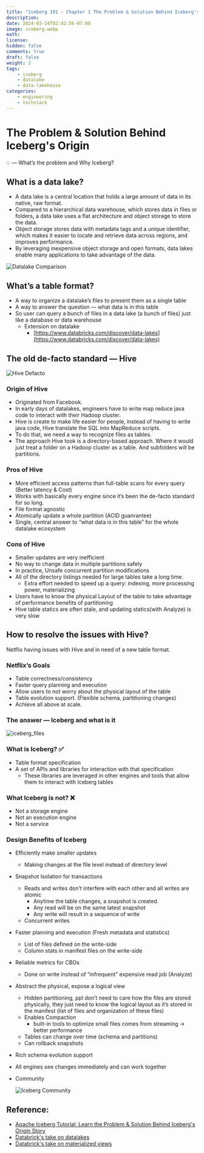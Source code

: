```yaml
---
title: "Iceberg 101 - Chapter 1 The Problem & Solution Behind Iceberg's Origin"
description: 
date: 2024-03-24T02:42:56-07:00
image: iceberg.webp
math: 
license: 
hidden: false
comments: true
draft: false
weight: 2
tags:
    - iceberg
    - datalake
    - data-lakehouse
categories:
    - engineering
    - techstack
---
```


# The Problem & Solution Behind Iceberg's Origin

<aside>
💡 — What’s the problem and Why Iceberg?

</aside>

## What is a data lake?

- A data lake is a central location that holds a large amount of data in its native, raw format.
- Compared to a hierarchical data warehouse, which stores data in files or folders, a data lake uses a flat architecture and object storage to store the data.‍
- Object storage stores data with metadata tags and a unique identifier, which makes it easier to locate and retrieve data across regions, and improves performance.
- By leveraging inexpensive object storage and open formats, data lakes enable many applications to take advantage of the data.

![Datalake Comparison](datalake_comparison.png)

## What’s a table format?

- A way to organize a datalake’s files to present them as a single table
- A way to answer the question — what data is in this table
- So user can query a bunch of files in a data lake (a bunch of files) just like a database or data warehouse
    - Extension on datalake
        - [https://www.databricks.com/discover/data-lakes](https://www.databricks.com/discover/data-lakes)

## The old de-facto standard — Hive

![Hive Defacto](hive_defacto.png)

### Origin of Hive

- Originated from Facebook.
- In early days of datalakes, engineers have to write map reduce java code to interact with their Hadoop cluster.
- Hive is create to make life easier for people, instead of having to write java code, Hive translate the SQL into MapReduce scripts.
- To do that, we need a way to recognize files as tables.
- The approach Hive took is a directory-based approach. Where it would just treat a folder on a Hadoop cluster as a table. And subfolders will be partitions.

### Pros of Hive

- More efficient access patterns than full-table scans for every query (Better latency & Cost)
- Works with basically every engine since it’s been the de-facto standard for so long.
- File format agnostic
- Atomically update a whole partition (ACID guanrantee)
- Single, central answer to “what data is in this table” for the whole datalake ecosystem

### Cons of Hive

- Smaller updates are very inefficient
- No way to change data in multiple partitions safely
- In practice, Unsafe concurrent partition modifications
- All of the directory listings needed for large tables take a long time.
    - Extra effort needed to speed up a query: indexing, more processing power, materializing
- Users have to know the physical Layout of the table to take advantage of performance benefits of partitioning
- Hive table statics are often stale, and updating statics(with Analyze) is very slow

## How to resolve the issues with Hive?

Netflix having issues with Hive and in need of a new table format.

### Netflix’s Goals

- Table correctness/consistency
- Faster query planning and execution
- Allow users to not worry about the physical layout of the table
- Table evolution support. (Flexible schema, partitioning changes)
- Achieve all above at scale.

### The answer — Iceberg and what is it

![iceberg_files](iceberg_files.png)

### What is Iceberg? ✅

- Table format specification
- A set of APIs and libraries for interaction with that specification
    - These libraries are leveraged in other engines and tools that allow them to interact with  Iceberg tables

### What Iceberg is not? ❌

- Not a storage engine
- Not an execution engine
- Not a service

### Design Benefits of Iceberg

- Efficiently make smaller updates
    - Making changes at the file level instead of directory level
- Snapshot Isolation for transactions
    - Reads and writes don’t interfere with each other and all writes are atomic
        - Anytime the table changes, a snapshot is created.
        - Any read will be on the same latest snapshot
        - Any write will result in a sequence of write
    - Concurrent writes
- Faster planning and execution (Fresh metadata and statistics)
    - List of files defined on the write-side
    - Column stats in manifest files on the write-side
- Reliable metrics for CBOs
    - Done on write instead of “infrequent” expensive read job (Analyze)
- Abstract the physical, expose a logical view
    - Hidden partitioning, ppl don’t need to care how the files are stored physically, they just need to know the logical layout as it’s stored in the manifest (list of files and organization of these files)
    - Enables Compaction
        - built-in tools to optimize small files comes from streaming → better performance
    - Tables can change over time (schema and partitions)
    - Can rollback snapshots
- Rich schema evolution support
- All engines see changes immediately and can work together
- Community
    
    ![Iceberg Community](iceberg_community.png)
    

## Reference:

- [Apache Iceberg Tutorial: Learn the Problem & Solution Behind Iceberg's Origin Story](https://www.youtube.com/watch?v=cI9zu5Rk_bQ)
- [Databrick's take on datalakes](https://www.databricks.com/discover/data-lakes)
- [Databrick's take on materialized views](https://www.databricks.com/glossary/materialized-views)